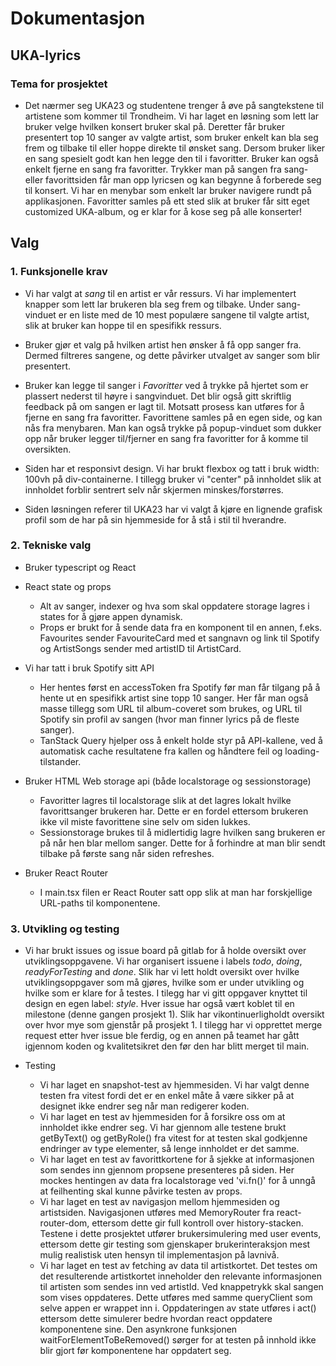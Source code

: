 # Dokumentasjon

## UKA-lyrics

### Tema for prosjektet

- Det nærmer seg UKA23 og studentene trenger å øve på sangtekstene til artistene som kommer til Trondheim. Vi har laget en løsning som lett lar bruker velge hvilken konsert bruker skal på. Deretter får bruker presentert top 10 sanger av valgte artist, som bruker enkelt kan bla seg frem og tilbake til eller hoppe direkte til ønsket sang. Dersom bruker liker en sang spesielt godt kan hen legge den til i favoritter. Bruker kan også enkelt fjerne en sang fra favoritter. Trykker man på sangen fra sang- eller favorittsiden får man opp lyricsen og kan begynne å forberede seg til konsert. Vi har en menybar som enkelt lar bruker navigere rundt på applikasjonen. Favoritter samles på ett sted slik at bruker får sitt eget customized UKA-album, og er klar for å kose seg på alle konserter!

## Valg

### 1. Funksjonelle krav

- Vi har valgt at _sang_ til en artist er vår ressurs. Vi har implementert knapper som lett lar brukeren bla seg frem og tilbake. Under sang-vinduet er en liste med de 10 mest populære sangene til valgte artist, slik at bruker kan hoppe til en spesifikk ressurs. 

- Bruker gjør et valg på hvilken artist hen ønsker å få opp sanger fra. Dermed filtreres sangene, og dette påvirker utvalget av sanger som blir presentert.

- Bruker kan legge til sanger i _Favoritter_ ved å trykke på hjertet som er plassert nederst til høyre i sangvinduet. Det blir også gitt skriftlig feedback på om sangen er lagt til. Motsatt prosess kan utføres for å fjerne en sang fra favoritter. Favorittene samles på en egen side, og kan nås fra menybaren. Man kan også trykke på popup-vinduet som dukker opp når bruker legger til/fjerner en sang fra favoritter for å komme til oversikten.

- Siden har et responsivt design. Vi har brukt flexbox og tatt i bruk width: 100vh på div-containerne. I tillegg bruker vi "center" på innholdet slik at innholdet forblir sentrert selv når skjermen minskes/forstørres.

- Siden løsningen referer til UKA23 har vi valgt å kjøre en lignende grafisk profil som de har på sin hjemmeside for å stå i stil til hverandre.

### 2. Tekniske valg

- Bruker typescript og React

- React state og props

  - Alt av sanger, indexer og hva som skal oppdatere storage lagres i states for å gjøre appen dynamisk.
  - Props er brukt for å sende data fra en komponent til en annen, f.eks. Favourites sender FavouriteCard med et sangnavn og link til Spotify og ArtistSongs sender med artistID til ArtistCard.

- Vi har tatt i bruk Spotify sitt API

  - Her hentes først en accessToken fra Spotify før man får tilgang på å hente ut en spesifikk artist sine topp 10 sanger. Her får man også masse tillegg som URL til album-coveret som brukes, og URL til Spotify sin profil av sangen (hvor man finner lyrics på de fleste sanger).
  - TanStack Query hjelper oss å enkelt holde styr på API-kallene, ved å automatisk cache resultatene fra kallen og håndtere feil og loading-tilstander.

- Bruker HTML Web storage api (både localstorage og sessionstorage)

  - Favoritter lagres til localstorage slik at det lagres lokalt hvilke favorittsanger brukeren har. Dette er en fordel ettersom brukeren ikke vil miste favorittene sine selv om siden lukkes.
  - Sessionstorage brukes til å midlertidig lagre hvilken sang brukeren er på når hen blar mellom sanger. Dette for å forhindre at man blir sendt tilbake på første sang når siden refreshes.

- Bruker React Router
  - I main.tsx filen er React Router satt opp slik at man har forskjellige URL-paths til komponentene.

### 3. Utvikling og testing

- Vi har brukt issues og issue board på gitlab for å holde oversikt over utviklingsoppgavene. Vi har organisert issuene i labels _todo_, _doing_, _readyForTesting_ and _done_. Slik har vi lett holdt oversikt over hvilke utviklingsoppgaver som må gjøres, hvilke som er under utvikling og hvilke som er klare for å testes. I tilegg har vi gitt oppgaver knyttet til design en egen label: _style_. Hver issue har også vært koblet til en milestone (denne gangen prosjekt 1). Slik har vikontinuerligholdt oversikt over hvor mye som gjenstår på prosjekt 1. I tilegg har vi opprettet merge request etter hver issue ble ferdig, og en annen på teamet har gått igjennom koden og kvalitetsikret den før den har blitt merget til main.

- Testing
  - Vi har laget en snapshot-test av hjemmesiden. Vi har valgt denne testen fra vitest fordi det er en enkel måte å være sikker på at designet ikke endrer seg når man redigerer koden. 
  - Vi har laget en test av hjemmesiden for å forsikre oss om at innholdet ikke endrer seg. Vi har gjennom alle testene brukt getByText() og getByRole() fra vitest for at testen skal godkjenne endringer av type elementer, så lenge innholdet er det samme. 
  - Vi har laget en test av favorittkortene for å sjekke at informasjonen som sendes inn gjennom propsene presenteres på siden. Her mockes hentingen av data fra localstorage ved 'vi.fn()' for å unngå at feilhenting skal kunne påvirke testen av props.
  - Vi har laget en test av navigasjon mellom hjemmesiden og artistsiden. Navigasjonen utføres med MemoryRouter fra react-router-dom, ettersom dette gir full kontroll over history-stacken. Testene i dette prosjektet utfører brukersimulering med user events, ettersom dette gir testing som gjenskaper brukerinteraksjon mest mulig realistisk uten hensyn til implementasjon på lavnivå.
  - Vi har laget en test av fetching av data til artistkortet. Det testes om det resulterende artistkortet inneholder den relevante informasjonen til artisten som sendes inn ved artistId. Ved knappetrykk skal sangen som vises oppdateres. Dette utføres med samme queryClient som selve appen er wrappet inn i. Oppdateringen av state utføres i act() ettersom dette simulerer bedre hvordan react oppdatere komponentene sine. Den asynkrone funksjonen waitForElementToBeRemoved() sørger for at testen på innhold ikke blir gjort før komponentene har oppdatert seg. 